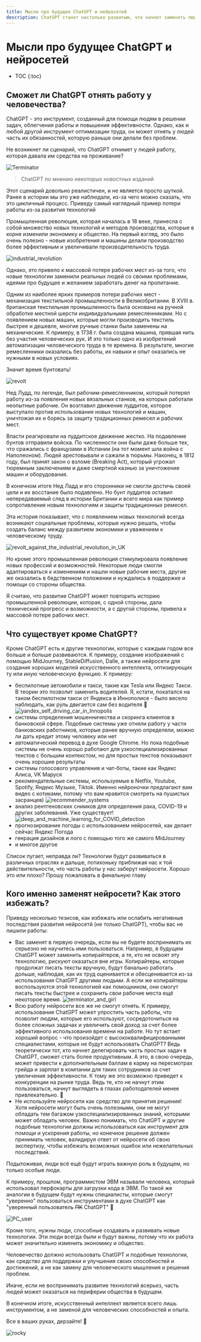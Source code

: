```yaml
---
title: Мысли про будущее ChatGPT и нейросетей
description: ChatGPT станет настолько развитым, что начнет заменять людей во многих профессиях, отнимая у них работу и заставляя задуматься о том, можно ли этого избежать?
---
```

# Мысли про будущее ChatGPT и нейросетей

* TOC
{:toc}

## Сможет ли ChatGPT отнять работу у человечества?

ChatGPT - это инструмент, созданный для помощи людям в решении задач, облегчения работы и повышения эффективности. Однако, как и любой другой инструмент оптимизации труда, он может отнять у людей часть их обязанностей, которую раньше они делали без проблем.

Не возникнет ли сценарий, что ChatGPT отнимет у людей работу, которая давала им средства на проживание?

![Terminator](/chatgpt_manual/images/future_of_ChatGPT/Terminator.jpg)

> ChatGPT по мнению некоторых новостных изданий

Этот сценарий довольно реалистичен, и не является просто шуткой. Ранее в истории мы это уже наблюдали, из-за чего можно сказать, что это цикличный процесс. Приведу самый наглядный пример потери работы из-за развития технологий

Промышленная революция, которая началась в 18 веке, принесла с собой множество новых технологий и методов производства, которые в корне изменили экономику и общество. На первый взгляд, это было очень полезно - новые изобретения и машины делали производство более эффективным и увеличивали производительность труда. 

![industrial_revolution](/chatgpt_manual/images/future_of_ChatGPT/industrial_revolution.jpg)

Однако, это привело к массовой потере рабочих мест из-за того, что новые технологии заменили реальных людей со своими проблемами, идеями про будущее и желанием заработать денег на пропитание.

Одним из наиболее ярких примеров потери рабочих мест - механизация текстильной промышленности в Великобритании. В XVIII в. британская текстильная промышленность была основана на ручной обработке местной шерсти индивидуальными ремесленниками. Но с появлением новых машин, которые могли производить текстиль быстрее и дешевле, многие ручные станки были заменены на механические. К примеру, в 1738 г. была создана машина, прявшая нить без участия человеческих рук. И это только одно из изобретений автоматизации человеческого труда в те времена. В результате, многие ремесленники оказались без работы, их навыки и опыт оказались не нужными в новых условиях.

Значит время бунтовать!

![revolt](/chatgpt_manual/images/future_of_ChatGPT/revolt.jpg)

Нед Лудд, по легенде, был рабочим-ремесленником, который потерял работу из-за появления новых вязальных станков, на которых работали неопытные рабочие. Он возглавил движение луддитов, которое выступало против использования новых технологий и машин, уничтожая их и борясь за защиту традиционных ремесел и рабочих мест.

Власти реагировали на луддитское движение жестко. На подавление бунтов отправили войска. По численности они были даже больше тех, что сражались с французами в Испании (на тот момент шла война с Наполеоном). Людей арестовывали и сажали в тюрьмы. Наконец, в 1812 году, был принят закон о взломе (Breaking Act), который угрожал тюремным заключениям и даже смертной казнью за уничтожение машин и оборудования.

В конечном итоге Нед Ладд и его сторонники не смогли достичь своей цели и их восстание было подавлено. Но бунт луддитов оставил непередаваемый след в истории Британии и всего мира как пример сопротивления новым технологиям и защиты традиционных ремесел. 

Эта история показывает, что с появлением новых технологий всегда возникают социальные проблемы, которые нужно решать, чтобы создать баланс между развитием экономики и уважением к человеческому труду. 

![revolt_against_the_industrial_revolution_in_UK](/chatgpt_manual/images/future_of_ChatGPT/revolt_against_the_industrial_revolution_in_UK.jpg)

Но кроме этого промышленная революция стимулировала появление новых профессий и возможностей. Некоторые люди смогли адаптироваться к изменениям и нашли новые рабочие места, другие же оказались в бедственном положении и нуждались в поддержке и помощи со стороны общества.

Я считаю, что развитие ChatGPT может повторить историю промышленной революции, которая, с одной стороны, дала технический прогресс и возможности, а с другой стороны, привела к массовой потере рабочих мест.

## Что существует кроме ChatGPT?

Кроме ChatGPT есть и другие технологии, которые с каждым годом все больше и больше развиваются. К примеру, создание изображений с помощью MidJourney, StableDiffusion, Dalle, а также нейросети для создания хороших моделей искусственного интеллекта, оптизирующих ту или иную человеческую функцию. К примеру:

- беспилотные автомобили и такси, такие как Tesla или Яндекс Такси. В теории это позволит заменить водителей. Я, кстати, покатался на таком беспилотном такси от Яндекса в Иннополисе - было весело наблюдать, как руль двигается сам без водителя 🤣
  ![yandex_self_driving_car_in_Innopolis](/chatgpt_manual/images/future_of_ChatGPT/yandex_self_driving_car_in_Innopolis.jpg)
- системы определения мошенничества и скоринга клиентов в банковской сфере. Подобные системы уже отняли работу у части банковских работников, которые ранее вручную определяли, можно ли дать кредит этому человеку или нет
- автоматический перевод в духе Google Chrome. Но пока подобные системы не очень хорошо работают для узкоспециализированных текстов с большим контекстом, но для простых текстов показывают очень хорошие результаты
- системы голосового управления и чат-боты, такие как Яндекс Алиса, VK Маруся
- рекомендательные системы, используемые в Netflix, Youtube, Spotify, Яндекс Музыке, Tiktok. Именно нейроночки предлагают вам видео с котиками, потому что вам нравится смотреть на пушистых засранцев)
  ![recommender_systems](/chatgpt_manual/images/future_of_ChatGPT/recommender_systems.jpg)
- анализ рентгеновских снимков для определения рака, COVID-19 и других заболеваний. Уже существует!
  ![deep_and_machine_learning_for_COVID_detection](/chatgpt_manual/images/future_of_ChatGPT/deep_and_machine_learning_for_COVID_detection.png)
- прогнозирование погоды с использованием нейросетей, как делает сейчас Яндекс Погода
- генрация дизайнов и лого с помощью того же самого MidJourney
- и многое другое

Список пугает, неправда ли? Технологии будут развиваться в различных отраслях и дальше, потихоньку приближая нас к той действительности, что часть работы у нас заберут нейросети. Хорошо это или плохо? Прошу пожаловать в финальную главу

## Кого именно заменят нейросети? Как этого избежать?

Приведу несколько тезисов, как избежать или ослабить негативные последствия развития нейросетй (не только ChatGPT), чтобы вас не лишили работы:

- Вас заменят в первую очередь, если вы не будете воспринимать их серьезно не научитесь ими пользоваться. Например, в будущем ChatGPT может заменить копирайтеров, а те, кто не освоят эту технологию, рискуют оказаться вне игры. Копирайтеры, которые продолжат писать тексты вручную, будут банально работать дольше, наблюдая, как их труд оценивается и обесценивается из-за использования ChatGPT другими людьми. А если же копирайтеры воспользуются этой технологией как помощником, они смогут писать тексты быстрее и сохранить свои рабочие места ещё некоторое время.
  ![terminator_and_girl](/chatgpt_manual/images/future_of_ChatGPT/terminator_and_girl.jpeg)
- Всю работу нейросети все же не смогут отнять. К примеру, использование ChatGPT может упростить часть работы, что позволит людям, которые его используют, сосредоточиться на более сложных задачах и увеличить свой доход за счет более эффективного использования времени на работе. Но тут встает хороший вопрос - что произойдет с высококвалифицированными специалистами, которые не будут использовать ChatGPT? Ведь теоретически тот, кто начнет делегировать часть простых задач в ChatGPT, сможет стать более продуктивным. А это, в свою очередь, может привести к дополнительным баллам в карму на пересмотрах грейда и зарплат в компании для таких сотрудников за счет увеличения эффективности. К тому же это возможно приведет к конкуренции на рынке труда. Ведь те, кто не начнут этим пользоваться, начнут выглядеть в глазах работодателей менее привлекательно. 🤔
- Не используйте нейросети как средство для принятия решения! Хотя нейросети могут быть очень полезными, они не могут обладать тем багажом узкоспециализированных знаний, которыми может обладать человек. Важно понимать, что ChatGPT и другие подобные технологии должны использоваться как инструмент для помощи и ускорения работы, но конечное решение должен принимать человек, валидируя ответ от нейросети об свою экспертизу, чтобы избежать возможных ошибок или нежелательных последствий. 

Подытоживая, люди всё ещё будут играть важную роль в будущем, но только особые люди. 

К примеру, прошлом, программистом ЭВМ называли человека, который использовал перфокарты для загрузки кода в ЭВМ. По такой же аналогии в будущем будут нужны специалисты, которые смогут "уверенно" пользоваться инструментами в духе ChatGPT как "уверенный пользователь ~~ПК~~ ChatGPT" 🤣

![PC_user](/chatgpt_manual/images/future_of_ChatGPT/PC_user.jpg)

Кроме того, нужны люди, способные создавать и развивать новые технологии. Эти люди всегда были и будут важны, потому что их работа может значительно изменить экономику и общество.

Человечество должно использовать ChatGPT и подобные технологии, как средство для поддержки и улучшения своих способностей и достижений, а не как замену для человеческого мышления и решения проблем.

Иначе, если не воспринимать развитие технологий всерьез, часть людей может оказаться на периферии общества в будущем.

В конечном итоге, искусственный интеллект является всего лишь инструментом, а не заменой для человеческих способностей и опыта.

Все в ваших руках, дерзайте! 💪

![rocky](/chatgpt_manual/images/future_of_ChatGPT/rocky.jpg)